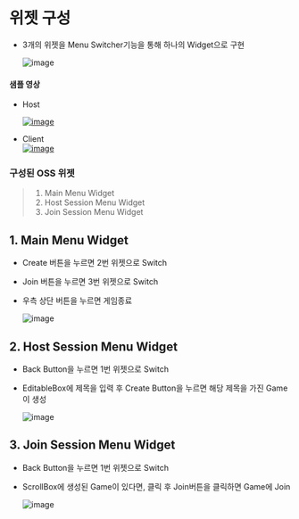 # 위젯 구성
- 3개의 위젯을 Menu Switcher기능을 통해 하나의 Widget으로 구현


  ![image](https://github.com/HanYooTae/Unreal-Game-Project1/assets/41534351/fb50c00b-f11f-4d85-983b-5b32d0af4797)


#### 샘플 영상
- Host
    
  [![image](https://github.com/HanYooTae/Unreal-Game-Project1/assets/123162344/cad827f9-9d86-455c-9b64-aea328ec0791)](https://youtu.be/e1t1-gyMnAc)
  
- Client  
  [![image](https://github.com/HanYooTae/Unreal-Game-Project1/assets/123162344/239874c7-7a7f-49e3-a461-ede4e51325cf)](https://youtu.be/F0uGI3IhnkI)


### 구성된 OSS 위젯
 >   1. Main Menu Widget
 >   2. Host Session Menu Widget
 >   3. Join Session Menu Widget


## 1. Main Menu Widget
- Create 버튼을 누르면 2번 위젯으로 Switch
- Join 버튼을 누르면 3번 위젯으로 Switch
- 우측 상단 버튼을 누르면 게임종료

  ![image](https://github.com/HanYooTae/Unreal-Game-Project1/assets/41534351/8e16ca14-f650-45e4-8123-0c64a1c88a06)

## 2. Host Session Menu Widget
- Back Button을 누르면 1번 위젯으로 Switch
- EditableBox에 제목을 입력 후 Create Button을 누르면 해당 제목을 가진 Game이 생성

  ![image](https://github.com/HanYooTae/Unreal-Game-Project1/assets/41534351/cbc5f295-d4a3-42d7-9f66-017caa162631)

## 3. Join Session Menu Widget
- Back Button을 누르면 1번 위젯으로 Switch
- ScrollBox에 생성된 Game이 있다면, 클릭 후 Join버튼을 클릭하면 Game에 Join

  ![image](https://github.com/HanYooTae/Unreal-Game-Project1/assets/41534351/e93ca5f1-741e-43f9-a7f6-3830f578e2ac)
